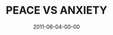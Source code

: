---
layout: message
category: message
series: "The Guide"
title: "PEACE VS ANXIETY"
date: 2011-06-04-00-00
message_id: 676
audio-description: "Brian Tome talks about how the Guide can steer us out of fear and into peace."
audio: "http://s3.amazonaws.com/crossroadsaudiomessages/theguide03.mp3"
audio-title: "Peace vs. Anxiety"
audio-duration: "45:11"
program-description: "Peace vs. Anxiety - Program"
program: "http://www.crossroads.net/players/media/hq/06_04-05_11Program.pdf"
program-title: "Peace vs. Anxiety"
video-description: "Brian Tome talks about how the Guide can steer us out of fear and into peace."
video-title: "Peace vs. Anxiety"
video: "https://s3.amazonaws.com/crossroadsvideomessages/theguide03.mp4"
video-poster: "https://www.crossroads.net/uploadedfiles/theguide03_still.jpg"
---
